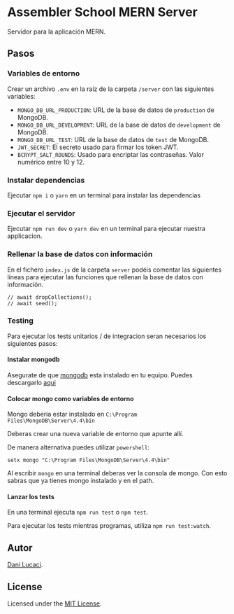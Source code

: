 # Assembler School MERN Server

Servidor para la aplicación MERN.

## Pasos

### Variables de entorno

Crear un archivo `.env` en la raíz de la carpeta `/server` con las siguientes
variables:

- `MONGO_DB_URL_PRODUCTION`: URL de la base de datos de `production` de MongoDB.
- `MONGO_DB_URL_DEVELOPMENT`: URL de la base de datos de `development` de
  MongoDB.
- `MONGO_DB_URL_TEST`: URL de la base de datos de `test` de MongoDB.
- `JWT_SECRET`: El secreto usado para firmar los token JWT.
- `BCRYPT_SALT_ROUNDS`: Usado para encriptar las contraseñas. Valor numérico
  entre 10 y 12.

### Instalar dependencias

Ejecutar `npm i` o `yarn` en un terminal para instalar las dependencias

### Ejecutar el servidor

Ejecutar `npm run dev` o `yarn dev` en un terminal para ejecutar nuestra
applicacion.

### Rellenar la base de datos con información

En el fichero `index.js` de la carpeta `server` podéis comentar las siguientes
líneas para ejecutar las funciones que rellenan la base de datos con
información.

```
// await dropCollections();
// await seed();
```

### Testing

Para ejecutar los tests unitarios / de integracion seran necesarios los
siguientes pasos:

#### Instalar mongodb

Asegurate de que [mongodb](https://www.mongodb.com/) esta instalado en tu
equipo. Puedes descargarlo
[aqui](https://www.mongodb.com/try/download/community)

#### Colocar mongo como variables de entorno

Mongo deberia estar instalado en `C:\Program Files\MongoDB\Server\4.4\bin`

Deberas crear una nueva variable de entorno que apunte allí.

De manera alternativa puedes utilizar `powershell`:

`setx mongo "C:\Program Files\MongoDB\Server\4.4\bin"`

Al escribir `mongo` en una terminal deberas ver la consola de mongo. Con esto
sabras que ya tienes mongo instalado y en el path.

#### Lanzar los tests

En una terminal ejecuta `npm run test` o `npm test`.

Para ejecutar los tests mientras programas, utiliza `npm run test:watch`.

## Autor

[Dani Lucaci](https://github.com/danilucaci).

## License

Licensed under the [MIT License](./LICENSE).
